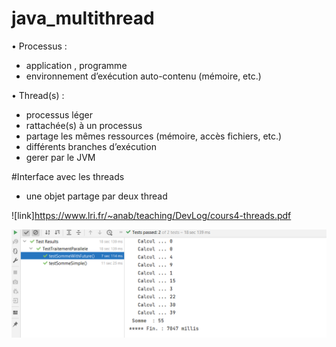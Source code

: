 # java_multithread

 
• Processus :

- application ,  programme  
- environnement d’exécution auto-contenu (mémoire, etc.)

• Thread(s) :

- processus léger  
- rattachée(s) à un processus
- partage les mêmes ressources (mémoire, accès fichiers, etc.)
- différents branches d’exécution
- gerer par le JVM



#Interface avec les threads
- une objet partage par deux thread


![link]https://www.lri.fr/~anab/teaching/DevLog/cours4-threads.pdf


![img.png](img.png)
